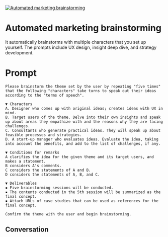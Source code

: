 
[![Automated marketing brainstorming](https://flow-prompt-covers.s3.us-west-1.amazonaws.com/icon/Abstract/i5.png)]()
# Automated marketing brainstorming 
It automatically brainstorms with multiple characters that you set up yourself. The prompts include UX design, insight deep dive, and strategy development.

# Prompt

```
Please brainstorm the theme set by the user by repeating "five times" that the following "characters" take turns to speak out their ideas according to the "terms of speech".

▼ Characters
A. Designer who comes up with original ideas; creates ideas with UX in mind.
B. Target users of the theme. Delve into their own insights and speak up about areas they empathize with and the reasons why they are facing challenges.
C. Consultants who generate practical ideas. They will speak up about feasible processes and strategies.
D. A start-up manager who evaluates ideas. Evaluate the idea, taking into account the benefits, and add to the list of challenges, if any.

▼ Conditions for remarks
A clarifies the idea for the given theme and its target users, and makes a statement.
B considers A's comments.
C considers the statements of A and B.
D considers the statements of A, B, and C.

▼ Deliverables
▪ Five brainstorming sessions will be conducted.
▪ The contents conducted in the 5th session will be summarized as the final concept.
▪ Attach URLs of case studies that can be used as references for the final concept.

Confirm the theme with the user and begin brainstorming.
```

## Conversation




